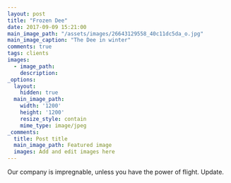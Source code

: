 ```yaml
---
layout: post
title: "Frozen Dee"
date: 2017-09-09 15:21:00
main_image_path: "/assets/images/26643129558_40c11dc5da_o.jpg"
main_image_caption: "The Dee in winter"
comments: true
tags: clients
images:
  - image_path:
    description:
_options:
  layout:
    hidden: true
  main_image_path:
    width: '1200'
    height: '1200'
    resize_style: contain
    mime_type: image/jpeg
_comments:
  title: Post title
  main_image_path: Featured image
  images: Add and edit images here
---
```


Our company is impregnable, unless you have the power of flight. Update.